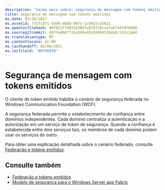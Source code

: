 ```yaml
---
description: 'Saiba mais sobre: segurança de mensagem com tokens emitidos'
title: Segurança de mensagem com tokens emitidos
ms.date: 03/30/2017
ms.assetid: 731fc871-54d0-4689-90fd-1c9415c45621
ms.openlocfilehash: 09f922f7d815438dfa876f28caefa674419fb088
ms.sourcegitcommit: ddf7edb67715a5b9a45e3dd44536dabc153c1de0
ms.translationtype: MT
ms.contentlocale: pt-BR
ms.lasthandoff: 02/06/2021
ms.locfileid: "99756078"
---
```

# <a name="message-security-with-issued-tokens"></a>Segurança de mensagem com tokens emitidos

O cliente de token emitido habilita o cenário de segurança federada no Windows Communication Foundation (WCF).  
  
 A segurança federada permite o estabelecimento de confiança entre domínios independentes. Cada domínio centraliza a autenticação e a autorização em um serviço de token de segurança. Quando a confiança é estabelecida entre dois serviços tais, os membros de cada domínio podem usar os serviços do outro.  
  
 Para obter uma explicação detalhada sobre o cenário federado, consulte [Federação e tokens emitidos](federation-and-issued-tokens.md).  
  
## <a name="see-also"></a>Consulte também

- [Federação e tokens emitidos](federation-and-issued-tokens.md)
- [Modelo de segurança para o Windows Server app Fabric](/previous-versions/appfabric/ee677202(v=azure.10))
